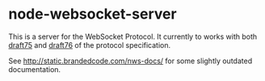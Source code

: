 # node-websocket-server #

This is a server for the WebSocket Protocol. It currently to works
with both [draft75](http://tools.ietf.org/html/draft-hixie-thewebsocketprotocol-75) and [draft76](http://www.whatwg.org/specs/web-socket-protocol/) of the protocol specification.

See http://static.brandedcode.com/nws-docs/ for some slightly outdated
documentation.